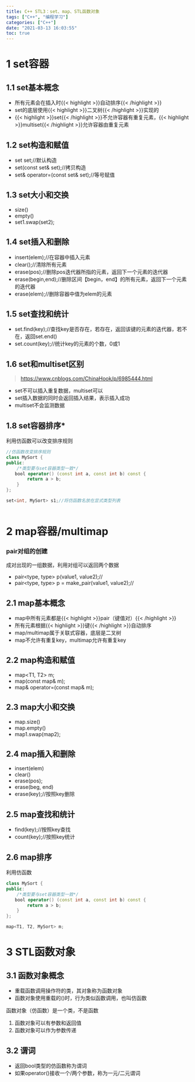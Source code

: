 ```yaml
---
title: C++ STL3：set、map、STL函数对象
tags: ["C++", "编程学习"]
categories: ["C++"]
date: "2021-03-13 16:03:55"
toc: true
---
```



# 1 set容器
## 1.1 set基本概念
- 所有元素会在插入时{{< highlight >}}自动排序{{< /highlight >}}
- set的底层使用{{< highlight >}}二叉树{{< /highlight >}}实现的
- {{< highlight >}}set{{< /highlight >}}不允许容器有重复元素，{{< highlight >}}multiset{{< /highlight >}}允许容器由重复元素

## 1.2 set构造和赋值
- set<T> set;//默认构造
- set(const set& set);//拷贝构造
- set& operator=(const set& set);//等号赋值

## 1.3 set大小和交换
- size()
- empty()
- set1.swap(set2);

## 1.4 set插入和删除
- insert(elem);//在容器中插入元素
- clear();//清除所有元素
- erase(pos);//删除pos迭代器所指的元素，返回下一个元素的迭代器
- erase(begin,end);//删除区间【begin，end】的所有元素，返回下一个元素的迭代器
- erase(elem);//删除容器中值为elem的元素

## 1.5 set查找和统计
- set.find(key);//查找key是否存在，若存在，返回该键的元素的迭代器，若不在，返回set.end()
- set.count(key);//统计key的元素的个数，0或1

## 1.6 set和multiset区别
> https://www.cnblogs.com/ChinaHook/p/6985444.html

- set不可以插入重复数据，multiset可以
- set插入数据的同时会返回插入结果，表示插入成功
- multiset不会监测数据


## 1.8 set容器排序*
利用仿函数可以改变排序规则

```cpp
//仿函数改变排序规则
class MySort {  
public:  　
    /*类型要与set容器类型一致*/
　　bool operator() (const int a, const int b) const {  
        return a > b;
    }  
}; 

set<int, MySort> s1;//将仿函数名放在显式类型列表
 
```

# 2 map容器/multimap

### pair对组的创建
成对出现的一组数据，利用对组可以返回两个数据

- pair<type, type> p(value1, value2);//
- pair<type, type> p = make_pair(value1, value2);//


## 2.1 map基本概念
- map中所有元素都是{{< highlight >}}pair（键值对）{{< /highlight >}}
- 所有元素根据{{< highlight >}}键{{< /highlight >}}自动排序
- map/multimap属于关联式容器，底层是二叉树
- map不允许有重复key，multimap允许有重复key

## 2.2 map构造和赋值
- map<T1, T2> m;
- map(const map& m);
- map& operator=(const map& m);

## 2.3 map大小和交换
- map.size()
- map.empty()
- map1.swap(map2);

## 2.4 map插入和删除
- insert(elem)
- clear()
- erase(pos);
- erase(beg, end)
- erase(key);//按照key删除

## 2.5 map查找和统计
- find(key);//按照key查找
- count(key);//按照key统计

## 2.6 map排序
利用仿函数
```cpp
class MySort {  
public:  　
    /*类型要与set容器类型一致*/
　　bool operator() (const int a, const int b) const {  
        return a > b;
    }  
}; 

map<T1, T2, MySort> m;
```

# 3 STL函数对象
## 3.1 函数对象概念
- 重载函数调用操作符的类，其对象称为函数对象
- 函数对象使用重载的()时，行为类似函数调用，也叫仿函数

函数对象（仿函数）是一个类，不是函数 

1. 函数对象可以有参数和返回值
2. 函数对象可以作为参数传递

## 3.2 谓词
- 返回bool类型的仿函数称为谓词
- 如果operator()接收一个/两个参数，称为一元/二元谓词